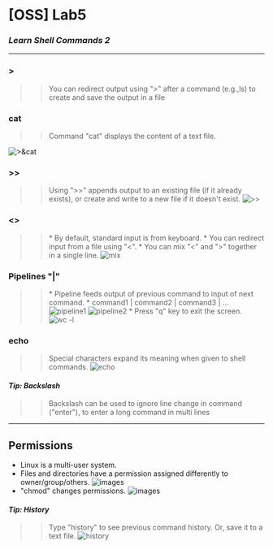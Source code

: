 # [OSS] Lab5
### *Learn Shell Commands 2*
---

### >
>>You can redirect output using ">" after a command (e.g.,ls) to create and save the output in a file
### cat
>>Command "cat" displays the content of a text file.

![>&cat](https://user-images.githubusercontent.com/101113025/193424639-d0c05edb-4f17-4648-91b7-32226a52e6ba.png)

### >>
>>Using ">>" appends output to an existing file (if it already exists), or create and write to a new file if it doesn't exist.
![>>](https://user-images.githubusercontent.com/101113025/193424954-8c90ebc5-98f6-4080-b83b-f089686d1563.png)

### <>
>>\* By default, standard input is from keyboard.
\* You can redirect input from a file using "<".
\* You can mix "<" and ">" together in a single line.
![mix](https://user-images.githubusercontent.com/101113025/193425027-e67643e9-2fd4-4093-8c08-3377eb825ffb.png)

### Pipelines "|"
>>\* Pipeline feeds output of previous command to input of next command.
\* command1 | command2 | command3 | ...
![pipeline1](https://user-images.githubusercontent.com/101113025/193425488-44a6cdcc-143e-4d95-9725-ae1e32764703.png)
![pipeline2](https://user-images.githubusercontent.com/101113025/193425490-cc6c5183-e33a-4d9f-b6ed-08b31d5a8ebd.png)
\* Press "q" key to exit the screen.
![wc -l](https://user-images.githubusercontent.com/101113025/193425577-f7111a8a-4367-4176-b7ba-765039e38d00.png)

### echo
>>Special characters expand its meaning when given to shell commands.
![echo](https://user-images.githubusercontent.com/101113025/193425597-7e7bf7f1-3304-4e4b-a263-7598635cff25.png)  

#### *Tip: Backslash*
>>Backslash can be used to ignore line change in command ("enter"), to enter a long command in multi lines

---
## Permissions
* Linux is a multi-user system.
* Files and directories have a permission assigned differently to owner/group/others.
![images](https://images.velog.io/images/estell/post/53d19ba0-ebe3-4ebd-aa75-efe120d4089a/%E1%84%89%E1%85%B3%E1%84%8F%E1%85%B3%E1%84%85%E1%85%B5%E1%86%AB%E1%84%89%E1%85%A3%E1%86%BA%202022-02-28%20%E1%84%8B%E1%85%A9%E1%84%8C%E1%85%A5%E1%86%AB%2010.15.41.png)
* "chmod" changes permissions.
![images](https://haktuts.github.io/gallery/a836283f9d09a9207660a68a8fbda0ca_681x461.png)

#### *Tip: History*
>>Type "history" to see previous command history.
Or, save it to a text file.
![history](https://user-images.githubusercontent.com/101113025/193426250-c1a35298-b921-4a77-afeb-036b0336cbc3.png)